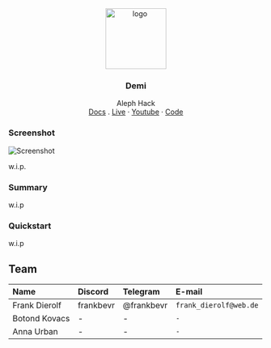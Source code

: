 <div align="center">
<img src="https://i.ibb.co/kXMV36K/DALL-E-2024-01-13-11-35-00-A-professional-logo-for-Demi-a-company-focused-on-blockchain-and-mining-T.png" alt="logo" width="120" height="120" />
</div>

<h3 align="center">Demi</h3>
  <p align="center">
  Aleph Hack
        <br />
    <a href="">Docs</a>
    .
    <a href="">Live</a>
    ·
    <a href="">Youtube</a>
    ·
    <a href="https://github.com/FrankBevr/Incento">Code</a>
  </p>
</div>

### Screenshot

![Screenshot]()

w.i.p.

### Summary

w.i.p

### Quickstart

w.i.p

## Team

| Name          | Discord   | Telegram   | E-mail                 |
| :------------ | :-------- | :--------- | :--------------------- |
| Frank Dierolf | frankbevr | @frankbevr | `frank_dierolf@web.de` |
| Botond Kovacs | -         | -          | `-`                    |
| Anna Urban    | -         | -          | `-`                    |
